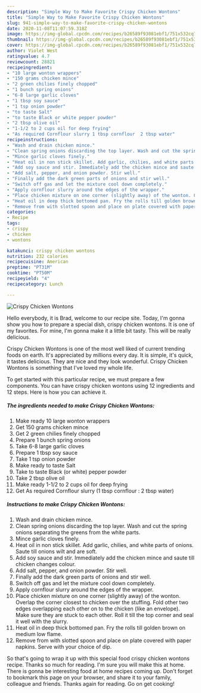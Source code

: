 ```yaml
---
description: "Simple Way to Make Favorite Crispy Chicken Wontons"
title: "Simple Way to Make Favorite Crispy Chicken Wontons"
slug: 941-simple-way-to-make-favorite-crispy-chicken-wontons
date: 2020-11-08T11:07:59.318Z
image: https://img-global.cpcdn.com/recipes/b26589f93081ebf1/751x532cq70/crispy-chicken-wontons-recipe-main-photo.jpg
thumbnail: https://img-global.cpcdn.com/recipes/b26589f93081ebf1/751x532cq70/crispy-chicken-wontons-recipe-main-photo.jpg
cover: https://img-global.cpcdn.com/recipes/b26589f93081ebf1/751x532cq70/crispy-chicken-wontons-recipe-main-photo.jpg
author: Violet West
ratingvalue: 4.7
reviewcount: 28821
recipeingredient:
- "10 large wonton wrappers"
- "150 grams chicken mince"
- "2 green chilies finely chopped"
- "1 bunch spring onions"
- "6-8 large garlic cloves"
- "1 tbsp soy sauce"
- "1 tsp onion powder"
- "to taste Salt"
- "to taste Black or white pepper powder"
- "2 tbsp olive oil"
- "1-1/2 to 2 cups oil for deep frying"
- "As required Cornflour slurry 1 tbsp cornflour  2 tbsp water"
recipeinstructions:
- "Wash and drain chicken mince."
- "Clean spring onions discarding the top layer. Wash and cut the spring onions separating the greens from the white parts."
- "Mince garlic cloves finely."
- "Heat oil in non stick skillet. Add garlic, chilies, and white parts of onions. Saute till onions wilt and are soft."
- "Add soy sauce and stir. Immediately add the chicken mince and saute till chicken changes colour."
- "Add salt, pepper, and onion powder. Stir well."
- "Finally add the dark green parts of onions and stir well."
- "Switch off gas and let the mixture cool down completely."
- "Apply cornflour slurry around the edges of the wrapper."
- "Place chicken mixture on one corner (slightly away) of the wonton. Overlap the corner closest to chicken over the stuffing. Fold other two edges overlapping each other on to the chicken (like an envelope). Make sure they are stuck to each other. Roll it till the top corner and seal it well with the slurry."
- "Heat oil in deep thick bottomed pan. Fry the rolls till golden brown on medium low flame."
- "Remove from with slotted spoon and place on plate covered with paper napkins. Serve with your choice of dip."
categories:
- Recipe
tags:
- crispy
- chicken
- wontons

katakunci: crispy chicken wontons 
nutrition: 232 calories
recipecuisine: American
preptime: "PT31M"
cooktime: "PT50M"
recipeyield: "4"
recipecategory: Lunch

---
```



![Crispy Chicken Wontons](https://img-global.cpcdn.com/recipes/b26589f93081ebf1/751x532cq70/crispy-chicken-wontons-recipe-main-photo.jpg)

Hello everybody, it is Brad, welcome to our recipe site. Today, I'm gonna show you how to prepare a special dish, crispy chicken wontons. It is one of my favorites. For mine, I'm gonna make it a little bit tasty. This will be really delicious.



Crispy Chicken Wontons is one of the most well liked of current trending foods on earth. It's appreciated by millions every day. It is simple, it's quick, it tastes delicious. They are nice and they look wonderful. Crispy Chicken Wontons is something that I've loved my whole life.


To get started with this particular recipe, we must prepare a few components. You can have crispy chicken wontons using 12 ingredients and 12 steps. Here is how you can achieve it.

<!--inarticleads1-->

##### The ingredients needed to make Crispy Chicken Wontons:

1. Make ready 10 large wonton wrappers
1. Get 150 grams chicken mince
1. Get 2 green chilies finely chopped
1. Prepare 1 bunch spring onions
1. Take 6-8 large garlic cloves
1. Prepare 1 tbsp soy sauce
1. Take 1 tsp onion powder
1. Make ready to taste Salt
1. Take to taste Black (or white) pepper powder
1. Take 2 tbsp olive oil
1. Make ready 1-1/2 to 2 cups oil for deep frying
1. Get As required Cornflour slurry (1 tbsp cornflour : 2 tbsp water)




<!--inarticleads2-->

##### Instructions to make Crispy Chicken Wontons:

1. Wash and drain chicken mince.
1. Clean spring onions discarding the top layer. Wash and cut the spring onions separating the greens from the white parts.
1. Mince garlic cloves finely.
1. Heat oil in non stick skillet. Add garlic, chilies, and white parts of onions. Saute till onions wilt and are soft.
1. Add soy sauce and stir. Immediately add the chicken mince and saute till chicken changes colour.
1. Add salt, pepper, and onion powder. Stir well.
1. Finally add the dark green parts of onions and stir well.
1. Switch off gas and let the mixture cool down completely.
1. Apply cornflour slurry around the edges of the wrapper.
1. Place chicken mixture on one corner (slightly away) of the wonton. Overlap the corner closest to chicken over the stuffing. Fold other two edges overlapping each other on to the chicken (like an envelope). Make sure they are stuck to each other. Roll it till the top corner and seal it well with the slurry.
1. Heat oil in deep thick bottomed pan. Fry the rolls till golden brown on medium low flame.
1. Remove from with slotted spoon and place on plate covered with paper napkins. Serve with your choice of dip.




So that's going to wrap it up with this special food crispy chicken wontons recipe. Thanks so much for reading. I'm sure you will make this at home. There is gonna be interesting food at home recipes coming up. Don't forget to bookmark this page on your browser, and share it to your family, colleague and friends. Thanks again for reading. Go on get cooking!
